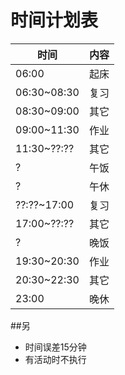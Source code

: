 # 时间计划表
| 时间 | 内容 |
| -- |-:|
| 06:00 | 起床 |
| 06:30~08:30 | 复习 |
| 08:30~09:00 | 其它 |
| 09:00~11:30 | 作业 |
| 11:30~??:?? |其它 |
| ? | 午饭 |
| ? | 午休 |
| ??:??~17:00 | 复习 |
| 17:00~??:?? | 其它 |
| ? | 晚饭 |
| 19:30~20:30 | 作业 |
| 20:30~22:30 | 其它 |
| 23:00 | 晚休 |

##另
+ 时间误差15分钟
+ 有活动时不执行


